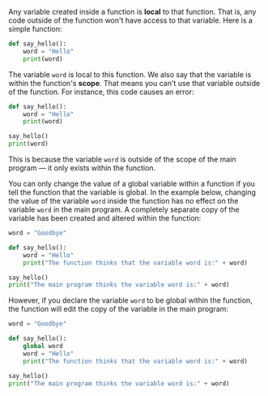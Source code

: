 Any variable created inside a function is **local** to that function. That is, any code outside of the function won't have access to that variable. Here is a simple function:

```python
def say_hello():
    word = "Hello"
    print(word)
```

The variable `word` is local to this function. We also say that the variable is within the function's **scope**. That means you can't use that variable outside of the function. For instance, this code causes an error:

```python
def say_hello():
    word = "Hello"
    print(word)

say_hello()
print(word)
```

This is because the variable `word` is outside of the scope of the main program — it only exists within the function.

You can only change the value of a global variable within a function if you tell the function that the variable is global. In the example below, changing the value of the variable `word` inside the function has no effect on the variable `word` in the main program. A completely separate copy of the variable has been created and altered within the function:

```python
word = "Goodbye"

def say_hello():
    word = "Hello"
    print("The function thinks that the variable word is:" + word)

say_hello()
print("The main program thinks the variable word is:" + word)
```

However, if you declare the variable `word` to be global within the function, the function will edit the copy of the variable in the main program:

```python
word = "Goodbye"

def say_hello():
    global word
    word = "Hello"
    print("The function thinks that the variable word is:" + word)

say_hello()
print("The main program thinks the variable word is:" + word)
```
